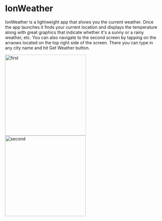 # IonWeather

IonWeather is a lightweight app that shows you the current weather. Once the app launches it finds your current location and displays the temperature along with great graphics that indicate whether it's a sunny or a rainy weather, etc.
You can also navigate to the second screen by tapping on the arraows located on the top right side of the screen. There you can type in any city name and hit Get Weather button.

<img width="266" alt="first" src="https://user-images.githubusercontent.com/25470293/41184782-9baf50be-6b50-11e8-8f14-b2be0bdd5206.png">   <img width="265" alt="second" src="https://user-images.githubusercontent.com/25470293/41184783-9bbf0ce8-6b50-11e8-8cbf-062721142b7c.png">
